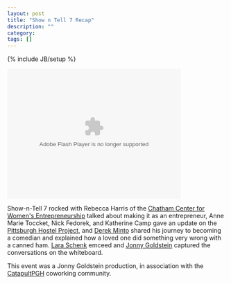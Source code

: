 ```yaml
---
layout: post
title: "Show n Tell 7 Recap"
description: ""
category: 
tags: []
---
```

{% include JB/setup %}

<object width="400" height="300"> <param name="flashvars" value="offsite=true&lang=en-us&page_show_url=%2Fphotos%2Fjonnygoldstein%2Fsets%2F72157632212151167%2Fshow%2F&page_show_back_url=%2Fphotos%2Fjonnygoldstein%2Fsets%2F72157632212151167%2F&set_id=72157632212151167&jump_to="></param> <param name="movie" value="http://www.flickr.com/apps/slideshow/show.swf?v=122138"></param> <param name="allowFullScreen" value="true"></param><embed type="application/x-shockwave-flash" src="http://www.flickr.com/apps/slideshow/show.swf?v=122138" allowFullScreen="true" flashvars="offsite=true&lang=en-us&page_show_url=%2Fphotos%2Fjonnygoldstein%2Fsets%2F72157632212151167%2Fshow%2F&page_show_back_url=%2Fphotos%2Fjonnygoldstein%2Fsets%2F72157632212151167%2F&set_id=72157632212151167&jump_to=" width="400" height="300"></embed></object>

Show-n-Tell 7 rocked with Rebecca Harris of the <a href="http://www.chatham.edu/cwe/" rel="nofollow">Chatham Center for Women's Entrepreneurship</a>  talked about making it as an entrepreneur, Anne Marie Toccket, Nick Fedorek, and Katherine Camp gave an update on the <a href="http://pittsburghhostel.org/" rel="nofollow">Pittsburgh Hostel Project</a>, and <a href="http://www.hatersforhire.com/" rel="nofollow">Derek Minto</a> shared his journey to becoming a comedian and explained how a loved one did something very wrong with a canned ham. <a href="http://notlaura.com/" rel="nofollow">Lara Schenk</a> emceed and <a href="http://envizualize.com" rel="nofollow">Jonny Goldstein</a> captured the conversations on the whiteboard.

This event was a Jonny Goldstein production, in association with the <a href="http://catapultpgh.org">CatapultPGH</a> coworking community.
